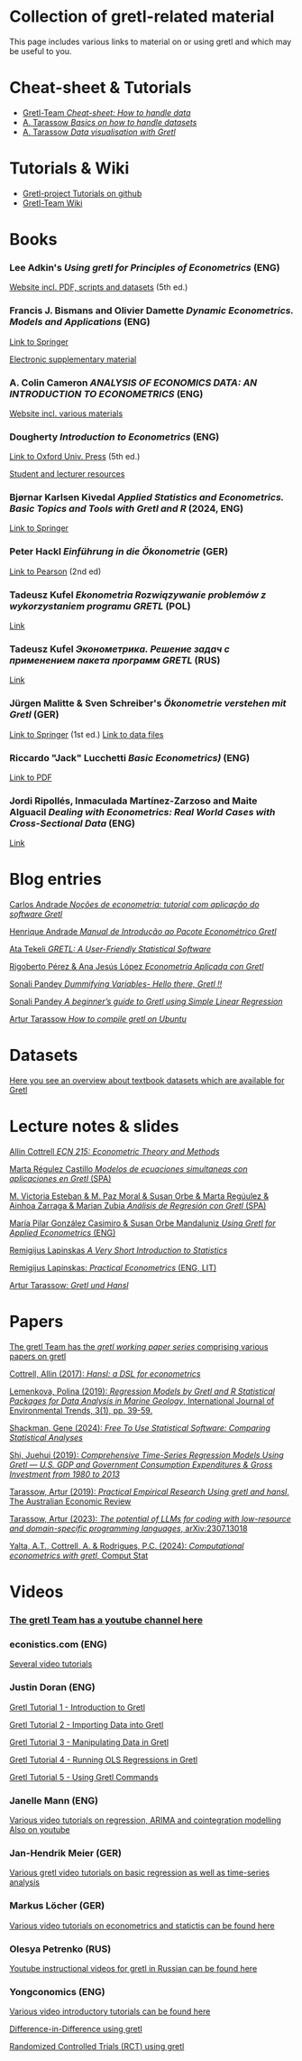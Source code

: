 <meta name="keywords" content="gretl, hansl, econometrics, statistics, datascience, economics, programming, teaching, tutorials"/>

# Collection of gretl-related material
This page includes various links to material on or using gretl and which may be useful to you.

# Cheat-sheet & Tutorials
- [Gretl-Team *Cheat-sheet: How to handle data*](https://github.com/gretl-project/gretl_cheatsheet/blob/master/datahandling.pdf)
- [A. Tarassow *Basics on how to handle datasets*](https://github.com/atecon/gretl_tutorials/blob/main/basics_datahandling/basics_datahandling.md)
- [A. Tarassow *Data visualisation with Gretl*](https://github.com/atecon/gretl_tutorials/blob/main/basics_visualisation/basics_visualisation.md) 

# Tutorials & Wiki
- [Gretl-project Tutorials on github](https://github.com/gretl-project/material-on-gretl/wiki)
- [Gretl-Team Wiki](https://gretlwiki.econ.univpm.it/index.php/Main_Page)

# Books

### Lee Adkin's *Using gretl for Principles of Econometrics* (ENG)
[Website incl. PDF, scripts and datasets](https://www.learneconometrics.com/gretl/index.html) (5th ed.)

### Francis J. Bismans and Olivier Damette *Dynamic Econometrics. Models and Applications* (ENG)
[Link to Springer](https://link.springer.com/book/10.1007/978-3-031-72910-2)

[Electronic supplementary material](https://link.springer.com/chapter/10.1007/978-3-031-72910-2_6)

### A. Colin Cameron *ANALYSIS OF ECONOMICS DATA: AN INTRODUCTION TO ECONOMETRICS* (ENG)
[Website incl. various materials](https://cameron.econ.ucdavis.edu/aed/)

### Dougherty *Introduction to Econometrics* (ENG)
[Link to Oxford Univ. Press](https://global.oup.com/uk/orc/busecon/economics/dougherty5e/) (5th ed.)

[Student and lecturer resources](https://global.oup.com/uk/orc/busecon/economics/dougherty5e/)

### Bjørnar Karlsen Kivedal *Applied Statistics and Econometrics. Basic Topics and Tools with Gretl and R* (2024, ENG)
[Link to Springer](https://link.springer.com/book/10.1007/978-3-031-53142-2)

### Peter Hackl *Einführung in die Ökonometrie* (GER)
[Link to Pearson](https://www.pearson.de/einfuehrung-in-die-oekonometrie-9783868941562) (2nd ed)

### Tadeusz Kufel *Ekonometria Rozwiązywanie problemów z wykorzystaniem programu GRETL* (POL)
[Link](https://ksiegarnia.pwn.pl/Ekonometria-Rozwiazywanie-problemow-z-wykorzystaniem-programu-GRETL,68470501,p.html)

### Tadeusz Kufel *Эконометрика. Решение задач с применением пакета программ GRETL* (RUS)
[Link](http://www.kufel.torun.pl/ru/index.html)

### Jürgen Malitte & Sven Schreiber's *Ökonometrie verstehen mit Gretl* (GER)
[Link to Springer](https://link.springer.com/book/10.1007%2F978-3-662-58275-6) (1st ed.)
[Link to data files](https://github.com/gretl-project/dataset_ms_textbook)

### Riccardo "Jack" Lucchetti *Basic Econometrics)* (ENG)
[Link to PDF](http://www2.econ.univpm.it/servizi/hpp/lucchetti/didattica/basic.pdf)

### Jordi Ripollés, Inmaculada Martínez-Zarzoso and Maite Alguacil *Dealing with Econometrics: Real World Cases with Cross-Sectional Data* (ENG)
[Link](https://www.cambridgescholars.com/product/978-1-5275-8500-3)

# Blog entries

[Carlos Andrade *Noções de econometria: tutorial com aplicação do software Gretl*](https://www.academia.edu/10072595/No%C3%A7%C3%B5es_de_econometria_tutorial_com_aplica%C3%A7%C3%A3o_do_software_Gretl)

[Henrique Andrade *Manual de Introdução ao Pacote Econométrico Gretl*](https://www.researchgate.net/publication/265511354_Manual_de_Introducao_ao_Pacote_Econometrico_Gretl)

[Ata Tekeli *GRETL: A User-Friendly Statistical Software*](https://blog.devgenius.io/gretl-a-user-friendly-statistical-software-1edc0ce9fb81)

[Rigoberto Pérez & Ana Jesús López *Econometría Aplicada con Gretl*](https://sites.google.com/view/econometriaaplicadacongretl/home)

[Sonali Pandey *Dummifying Variables- Hello there, Gretl !!*](https://medium.com/analytics-vidhya/dummifying-variables-hello-there-gretl-b1e07674a43e)

[Sonali Pandey *A beginner’s guide to Gretl using Simple Linear Regression*](https://medium.com/swlh/a-beginners-guide-to-gretl-using-simple-linear-regression-3023935df935)

[Artur Tarassow *How to compile gretl on Ubuntu*](https://github.com/atecon/install_gretl_ubuntu)


# Datasets
[Here you see an overview about textbook datasets which are available for Gretl](https://gretl.sourceforge.net/gretl_data.html)


# Lecture notes & slides
[Allin Cottrell *ECN 215: Econometric Theory and Methods*](https://users.wfu.edu/cottrell/ecn215/)

[Marta Régulez Castillo *Modelos de ecuaciones simultaneas con aplicaciones en Gretl* (SPA)](https://ocw.ehu.eus/course/view.php?id=227)

[M. Victoria Esteban & M. Paz Moral & Susan Orbe & Marta Regúulez & Ainhoa Zarraga & Marian Zubia *Análisis de Regresión con Gretl* (SPA)](https://ocw.ehu.eus/file.php/132/gretl/gretl/Course_listing.html)

[María Pilar González Casimiro & Susan Orbe Mandaluniz *Using Gretl for Applied Econometrics* (ENG)](https://ocw.ehu.eus/course/view.php?id=335)

[Remigijus Lapinskas *A Very Short Introduction to Statistics*](https://klevas.mif.vu.lt/~rlapinskas/A%20Very%20Short%20Introduction%20to%20Statistics%20with%20GRETL.pdf)

[Remigijus Lapinskas: *Practical Econometrics* (ENG, LIT)](https://klevas.mif.vu.lt/~rlapinskas/VISKAS%20-%20ALL%20IN%20ONE/)

[Artur Tarassow: *Gretl und Hansl*](https://github.com/atecon/gretl_praesentation/blob/main/folien/2024_01_gretl_einf%C3%BChrung.pdf)


# Papers
[The gretl Team has the *gretl working paper series* comprising various papers on gretl](https://econpapers.repec.org/paper/ancwgretl/)

[Cottrell, Allin (2017): *Hansl: a DSL for econometrics*](https://users.wfu.edu/cottrell/hansl.pdf)

[Lemenkova, Polina (2019): *Regression Models by Gretl and R Statistical Packages for Data Analysis in Marine Geology*, International Journal of Environmental Trends, 3(1), pp. 39-59.](https://papers.ssrn.com/sol3/papers.cfm?abstract_id=3409149#)

[Shackman, Gene (2024): *Free To Use Statistical Software: Comparing Statistical Analyses*](https://papers.ssrn.com/sol3/papers.cfm?abstract_id=4105959)

[Shi, Juehui (2019): *Comprehensive Time-Series Regression Models Using Gretl — U.S. GDP and Government Consumption Expenditures & Gross Investment from 1980 to 2013*](https://papers.ssrn.com/sol3/papers.cfm?abstract_id=2540535)

[Tarassow, Artur (2019): *Practical Empirical Research Using gretl and hansl*, The Australian Economic Review](https://doi.org/10.1111/1467-8462.12324)

[Tarassow, Artur (2023): *The potential of LLMs for coding with low-resource and domain-specific programming languages*, arXiv:2307.13018](https://arxiv.org/pdf/2307.13018.pdf)

[Yalta, A.T., Cottrell, A. & Rodrigues, P.C. (2024): *Computational econometrics with gretl*, Comput Stat]( https://doi.org/10.1007/s00180-024-01523-z)

# Videos

### [The gretl Team has a youtube channel here](https://www.youtube.com/@gretlteam4908/featured)

### econistics.com (ENG)
[Several video tutorials](https://econistics.com/category/gretl/)

### Justin Doran (ENG)
[Gretl Tutorial 1 - Introduction to Gretl](http://www.justindoran.ie/gretl-tutorial-1.html)

[Gretl Tutorial 2 - Importing Data into Gretl](http://www.justindoran.ie/gretl-tutorial-2.html)

[Gretl Tutorial 3 - Manipulating Data in Gretl](http://www.justindoran.ie/gretl-tutorial-3.html)

[Gretl Tutorial 4 - Running OLS Regressions in Gretl](http://www.justindoran.ie/gretl-tutorial-4.html)

[Gretl Tutorial 5 - Using Gretl Commands](http://www.justindoran.ie/gretl-tutorial-5.html)

### Janelle Mann (ENG)
[Various video tutorials on regression, ARIMA and cointegration modelling](https://www.janellemann.com/teaching.html)
[Also on youtube](https://www.youtube.com/c/JanelleMann/videos)

### Jan-Hendrik Meier (GER)
[Various gretl video tutorials on basic regression as well as time-series analysis](https://www.youtube.com/channel/UC8qMLi4Gyyl1DPjArTqob6w/videos)

### Markus Löcher (GER)
[Various video tutorials on econometrics and statictis can be found here](https://media.hwr-berlin.de/search/title/gretl/description/gretl/tags/gretl/type/all/search/basic/categoriesopt/0)

### Olesya Petrenko (RUS)
[Youtube instructional videos for gretl in Russian can be found here](https://www.youtube.com/c/OlesyaPetrenko2014/featured)

###  Yongconomics (ENG)
[Various video introductory tutorials can be found here](https://www.youtube.com/channel/UCKFS2PT50_zPhP04KoOpyPA/videos)

[Difference-in-Difference using gretl](https://youtu.be/fAvwNSh8oFo)

[Randomized Controlled Trials (RCT) using gretl](https://youtu.be/przn5z6BELo)

